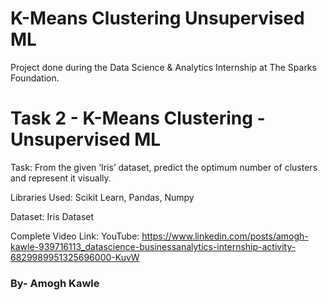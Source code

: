 # K-Means Clustering Unsupervised ML
Project done during the Data Science & Analytics Internship at The Sparks Foundation.

# Task 2 - K-Means Clustering - Unsupervised ML
Task: From the given ‘Iris’ dataset, predict the optimum number of clusters and represent it visually.

Libraries Used: Scikit Learn, Pandas, Numpy

Dataset: Iris Dataset

Complete Video Link: YouTube: https://www.linkedin.com/posts/amogh-kawle-939716113_datascience-businessanalytics-internship-activity-6829989951325696000-KuvW

### By- Amogh Kawle
